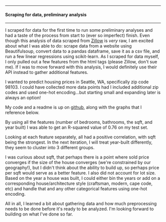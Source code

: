 ---
#### Scraping for data, preliminary analysis  
___

I scraped for data for the first time to run some preliminary analyses and had a taste of the process from start to (ever so imperfect) finish. Even though this analysis of data scraped from [Zillow](https://zillow.com) is _very_ raw, I am excited about what I was able to do: scrape data from a website using Beautifulsoup, convert data to a pandas dataframe, save it as a csv file, and run a few linear regressions using scikit-learn. As I scraped for data myself, I only pulled out a few features from the html tags (please Zillow, don't sue me). If I was to move forward with this analysis, I would definitely use their API instead to gather additional features.

I wanted to predict housing prices in Seattle, WA, specifically zip code 98103. I could have collected more data points had I included additional zip codes and used one-hot encoding...but starting small and expanding later is always an option! 

My code and a readme is up on [github](https://github.com/sfung11/Predicting-Home-Prices.git), along with the graphs that I reference below.

By using all the features (number of bedrooms, bathrooms, the sqft, and year built) I was able to get an R-squared value of 0.76 on my test set.

Looking at each feature separately, all had a positive correlation, with sqft being the strongest. In the next iteration, I will treat year-built differently, they seem to cluster into 3 different groups.

 
I was curious about sqft, that perhaps there is a point where sold price converges if the size of the house converges (we're constrained by our geography!), but I didn't think about the ability to build up, so perhaps price per sqft would serve as a better feature. I also did not account for lot size. Based on the year a house was built, I could either bin the years or add on a corresponding house/architecture style (craftsman, modern, cape code, etc) and handle that and any other categorical features using one-hot encoding.

All in all, I learned a bit about gathering data and how much preprocessing needs to be done before it's ready to be analyzed. I'm looking forward to building on what I've done so far.  
